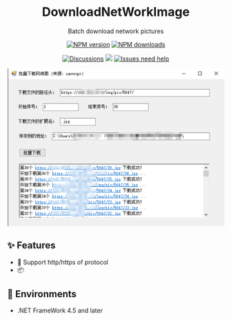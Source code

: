 ﻿
<h1 align="center">DownloadNetWorkImage</h1>

<div align="center">

Batch download network pictures 

[![NPM version][npm-image]][npm-url] [![NPM downloads][download-image]][download-url]

[![Discussions][discussions-image]][discussions-url] [![][issues-helper-image]][issues-helper-url] [![Issues need help][help-wanted-image]][help-wanted-url]

[npm-image]: https://img.shields.io/npm/v/DownloadNetWorkImage.svg?style=flat-square
[npm-url]: http://npmjs.org/package/DownloadNetWorkImage

[download-image]: https://img.shields.io/npm/dm/DownloadNetWorkImage.svg?style=flat-square
[download-url]: https://npmjs.org/package/DownloadNetWorkImage
[help-wanted-image]: https://flat.badgen.net/github/label-issues/camnpr/DownloadNetWorkImage/help%20wanted/open
[help-wanted-url]: https://github.com/camnpr/DownloadNetWorkImage/issues?q=is%3Aopen+is%3Aissue+label%3A%22help+wanted%22
[discussions-image]: https://img.shields.io/badge/discussions-on%20github-blue?style=flat-square
[discussions-url]: https://github.com/camnpr/DownloadNetWorkImage/discussions

[issues-helper-image]: https://img.shields.io/badge/using-issues--helper-orange?style=flat-square
[issues-helper-url]: https://github.com/actions-cool/issues-helper

</div>

[![](./download-image-client-server-app.png)](http://camnpr.com/TuiJianTools/html5/downloader.html)

## ✨ Features

- 🌈 Support http/https of protocol
- 📦 

## 🎯 Environments

- .NET FrameWork 4.5 and later
